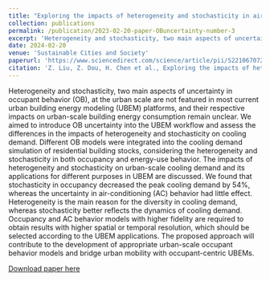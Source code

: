 ```yaml
---
title: "Exploring the impacts of heterogeneity and stochasticity in air-conditioning behavior on urban building energy models"
collection: publications
permalink: /publication/2023-02-20-paper-OBuncertainty-number-3
excerpt: 'Heterogeneity and stochasticity, two main aspects of uncertainty in occupant behavior (OB), at the urban scale are not featured in most current urban building energy modeling (UBEM) platforms, and their respective impacts on urban-scale building energy consumption remain unclear. We aimed to introduce OB uncertainty into the UBEM workflow and assess the differences in the impacts of heterogeneity and stochasticity on cooling demand. Different OB models were integrated into the cooling demand simulation of residential building stocks, considering the heterogeneity and stochasticity in both occupancy and energy-use behavior. The impacts of heterogeneity and stochasticity on urban-scale cooling demand and its applications for different purposes in UBEM are discussed. We found that stochasticity in occupancy decreased the peak cooling demand by 54%, whereas the uncertainty in air-conditioning (AC) behavior had little effect. Heterogeneity is the main reason for the diversity in cooling demand, whereas stochasticity better reflects the dynamics of cooling demand. Occupancy and AC behavior models with higher fidelity are required to obtain results with higher spatial or temporal resolution, which should be selected according to the UBEM applications. The proposed approach will contribute to the development of appropriate urban-scale occupant behavior models and bridge urban mobility with occupant-centric UBEMs.'
date: 2024-02-20
venue: 'Sustainable Cities and Society'
paperurl: 'https://www.sciencedirect.com/science/article/pii/S2210670724001136'
citation: 'Z. Liu, Z. Dou, H. Chen et al., Exploring the impacts of heterogeneity and stochasticity in air-conditioning behavior on urban building energy models. Sustainable Cities and Society (2024), doi: https://doi.org/10.1016/j.scs.2024.105285.'
---
```

Heterogeneity and stochasticity, two main aspects of uncertainty in occupant behavior (OB), at the urban scale are not featured in most current urban building energy modeling (UBEM) platforms, and their respective impacts on urban-scale building energy consumption remain unclear. We aimed to introduce OB uncertainty into the UBEM workflow and assess the differences in the impacts of heterogeneity and stochasticity on cooling demand. Different OB models were integrated into the cooling demand simulation of residential building stocks, considering the heterogeneity and stochasticity in both occupancy and energy-use behavior. The impacts of heterogeneity and stochasticity on urban-scale cooling demand and its applications for different purposes in UBEM are discussed. We found that stochasticity in occupancy decreased the peak cooling demand by 54%, whereas the uncertainty in air-conditioning (AC) behavior had little effect. Heterogeneity is the main reason for the diversity in cooling demand, whereas stochasticity better reflects the dynamics of cooling demand. Occupancy and AC behavior models with higher fidelity are required to obtain results with higher spatial or temporal resolution, which should be selected according to the UBEM applications. The proposed approach will contribute to the development of appropriate urban-scale occupant behavior models and bridge urban mobility with occupant-centric UBEMs.

[Download paper here](http://zr-liu.github.io/files/05_Integrated_physical_approach_to_assessing_urban-scale_building_photovoltaic_potential_at_high_spatiotemporal_resolution.pdf)
